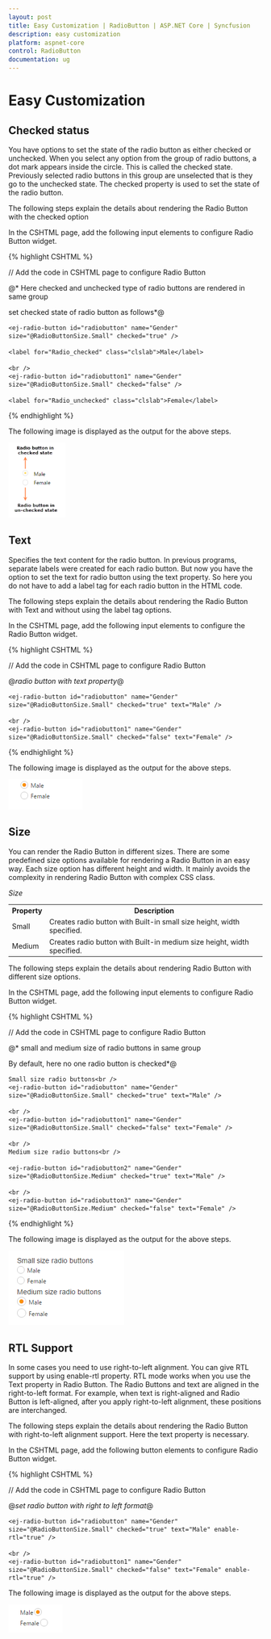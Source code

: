 ```yaml
---
layout: post
title: Easy Customization | RadioButton | ASP.NET Core | Syncfusion
description: easy customization
platform: aspnet-core
control: RadioButton
documentation: ug
---
```


# Easy Customization

## Checked status

You have options to set the state of the radio button as either checked or unchecked. When you select any option from the group of radio buttons, a dot mark appears inside the circle. This is called the checked state. Previously selected radio buttons in this group are unselected that is they go to the unchecked state. The checked property is used to set the state of the radio button.

The following steps explain the details about rendering the Radio Button with the checked option

In the CSHTML page, add the following input elements to configure Radio Button widget.



{% highlight CSHTML %}

// Add the code in CSHTML page to configure Radio Button

@* Here checked and unchecked type of radio buttons are rendered in same group

set checked state of radio button as follows*@

    <ej-radio-button id="radiobutton" name="Gender" size="@RadioButtonSize.Small" checked="true" />

    <label for="Radio_checked" class="clslab">Male</label>

    <br />
    <ej-radio-button id="radiobutton1" name="Gender" size="@RadioButtonSize.Small" checked="false" />

    <label for="Radio_unchecked" class="clslab">Female</label>


{% endhighlight %}



The following image is displayed as the output for the above steps.

![](Easy-Customization_images/Easy-Customization_img1.png)



## Text

Specifies the text content for the radio button. In previous programs, separate labels were created for each radio button. But now you have the option to set the text for radio button using the text property. So here you do not have to add a label tag for each radio button in the HTML code.

The following steps explain the details about rendering the Radio Button with Text and without using the label tag options.

In the CSHTML page, add the following input elements to configure the Radio Button widget.


{% highlight CSHTML %}

// Add the code in CSHTML page to configure Radio Button

@*radio button with text property*@

    <ej-radio-button id="radiobutton" name="Gender" size="@RadioButtonSize.Small" checked="true" text="Male" />

    <br />
    <ej-radio-button id="radiobutton1" name="Gender" size="@RadioButtonSize.Small" checked="false" text="Female" />

{% endhighlight %}


The following image is displayed as the output for the above steps.

![](Easy-Customization_images/Easy-Customization_img2.png)



## Size

You can render the Radio Button in different sizes. There are some predefined size options available for rendering a Radio Button in an easy way. Each size option has different height and width. It mainly avoids the complexity in rendering Radio Button with complex CSS class. 

_Size_

<table>
<tr>
<th>
Property</th><th>
Description</th></tr>
<tr>
<td>
Small</td><td>
Creates radio button with Built-in small size height, width specified.</td></tr>
<tr>
<td>
Medium</td><td>
Creates radio button with Built-in medium size height, width specified.</td></tr>
</table>


The following steps explain the details about rendering Radio Button with different size options.

In the CSHTML page, add the following input elements to configure Radio Button widget.



{% highlight CSHTML %}

// Add the code in CSHTML page to configure Radio Button

@* small and medium size of radio buttons in same group

By default, here no one radio button is checked*@

    Small size radio buttons<br />
    <ej-radio-button id="radiobutton" name="Gender" size="@RadioButtonSize.Small" checked="true" text="Male" />

    <br />
    <ej-radio-button id="radiobutton1" name="Gender" size="@RadioButtonSize.Small" checked="false" text="Female" />

    <br />
    Medium size radio buttons<br />

    <ej-radio-button id="radiobutton2" name="Gender" size="@RadioButtonSize.Medium" checked="true" text="Male" />

    <br />
    <ej-radio-button id="radiobutton3" name="Gender" size="@RadioButtonSize.Medium" checked="false" text="Female" />


{% endhighlight %}

The following image is displayed as the output for the above steps.

![](Easy-Customization_images/Easy-Customization_img3.png)



## RTL Support 

In some cases you need to use right-to-left alignment. You can give RTL support by using enable-rtl property.  RTL mode works when you use the Text property in Radio Button. The Radio Buttons and text are aligned in the right-to-left format. For example, when text is right-aligned and Radio Button is left-aligned, after you apply right-to-left alignment, these positions are interchanged. 

The following steps explain the details about rendering the Radio Button with right-to-left alignment support. Here the text property is necessary.

In the CSHTML page, add the following button elements to configure Radio Button widget.

{% highlight CSHTML %}

// Add the code in CSHTML page to configure Radio Button

@*set radio button with right to left format*@

    <ej-radio-button id="radiobutton" name="Gender" size="@RadioButtonSize.Small" checked="true" text="Male" enable-rtl="true" />

    <br />
    <ej-radio-button id="radiobutton1" name="Gender" size="@RadioButtonSize.Small" checked="false" text="Female" enable-rtl="true" />


The following image is displayed as the output for the above steps.

![](Easy-Customization_images/Easy-Customization_img4.png)